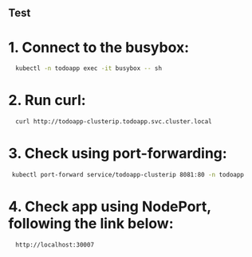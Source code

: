 ## Test

# 1. Connect to the busybox:

```sh
  kubectl -n todoapp exec -it busybox -- sh
```

# 2. Run curl:

```sh
  curl http://todoapp-clusterip.todoapp.svc.cluster.local
```

# 3. Check using port-forwarding:

```sh
 kubectl port-forward service/todoapp-clusterip 8081:80 -n todoapp
```

# 4. Check app using NodePort, following the link below:

```sh
  http://localhost:30007
```